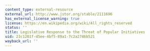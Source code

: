```yaml
---
content_type: external-resource
external_url: http://www.jstor.org/stable/2111696
has_external_license_warning: true
license: https://en.wikipedia.org/wiki/All_rights_reserved
status: ''
title: Legislative Response to the Threat of Popular Initiatives
uid: 23c1201f-d5ee-4bf5-89a1-7c2a2746b521
wayback_url: ''
---
```

